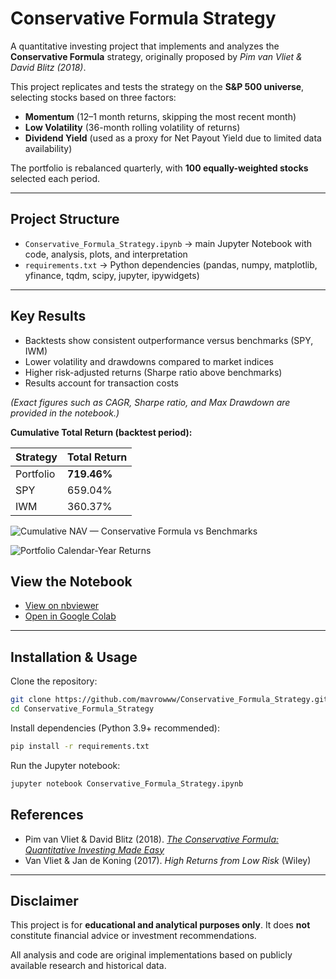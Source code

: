 ﻿# Conservative Formula Strategy

A quantitative investing project that implements and analyzes the **Conservative Formula** strategy,
originally proposed by *Pim van Vliet & David Blitz (2018)*.

This project replicates and tests the strategy on the **S&P 500 universe**,
selecting stocks based on three factors:

- **Momentum** (12–1 month returns, skipping the most recent month)
- **Low Volatility** (36-month rolling volatility of returns)
- **Dividend Yield** (used as a proxy for Net Payout Yield due to limited data availability)

The portfolio is rebalanced quarterly, with **100 equally-weighted stocks** selected each period.

---

## Project Structure
- `Conservative_Formula_Strategy.ipynb` → main Jupyter Notebook with code, analysis, plots, and interpretation  
- `requirements.txt` → Python dependencies (pandas, numpy, matplotlib, yfinance, tqdm, scipy, jupyter, ipywidgets)  

---

## Key Results
- Backtests show consistent outperformance versus benchmarks (SPY, IWM)  
- Lower volatility and drawdowns compared to market indices  
- Higher risk-adjusted returns (Sharpe ratio above benchmarks)  
- Results account for transaction costs  

*(Exact figures such as CAGR, Sharpe ratio, and Max Drawdown are provided in the notebook.)*

**Cumulative Total Return (backtest period):**

| Strategy   | Total Return |
|------------|--------------|
| Portfolio  | **719.46%**  |
| SPY        | 659.04%      |
| IWM        | 360.37%      |


![Cumulative NAV — Conservative Formula vs Benchmarks](https://github.com/user-attachments/assets/79b8945e-89a0-4339-a644-8abe88aa82a6)

![Portfolio Calendar-Year Returns](https://github.com/user-attachments/assets/2b1c0784-8594-4eb4-91ad-ec3db2499b39)


## View the Notebook

- [View on nbviewer](https://nbviewer.org/github/mavrowww/Conservative_Formula_Strategy/blob/main/Conservative_Formula_Strategy.ipynb)  
- [Open in Google Colab](https://colab.research.google.com/github/mavrowww/Conservative_Formula_Strategy/blob/main/Conservative_Formula_Strategy.ipynb)

---

## Installation & Usage

Clone the repository:
```bash
git clone https://github.com/mavrowww/Conservative_Formula_Strategy.git
cd Conservative_Formula_Strategy
```

Install dependencies (Python 3.9+ recommended):
```bash
pip install -r requirements.txt
```

Run the Jupyter notebook:
```bash
jupyter notebook Conservative_Formula_Strategy.ipynb
```

## References
- Pim van Vliet & David Blitz (2018). [*The Conservative Formula: Quantitative Investing Made Easy*](https://ssrn.com/abstract=3145152)  
- Van Vliet & Jan de Koning (2017). *High Returns from Low Risk* (Wiley)

---

## Disclaimer
This project is for **educational and analytical purposes only**.
It does **not** constitute financial advice or investment recommendations.

All analysis and code are original implementations based on publicly available research and historical data.